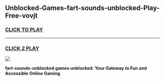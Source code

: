 
## Unblocked-Games-fart-sounds-unblocked-Play-Free-vovjt
<h3>
<a href="https://premium76.site?title=fart-sounds-unblocked&ref=23A">CLICK TO PLAY</a></h3>
<hr>

<h3>
<a href="https://premium76.site?title=fart-sounds-unblocked&ref=23A">CLICK 2 PLAY</a>
  
</h3>

<a href="https://premium76.site?title=fart-sounds-unblocked&ref=23A"><img src="https://clearcache.store/games.png"></a>


**fart-sounds-unblocked games unblocked: Your Gateway to Fun and Accessible Online Gaming**
